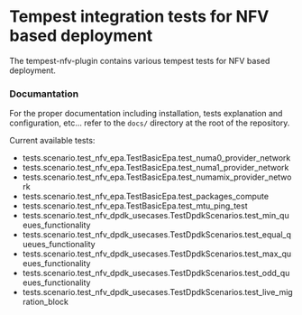 Tempest integration tests for NFV based deployment
==================================================

The tempest-nfv-plugin contains various tempest tests for NFV based deployment.

### Documantation
For the proper documentation including installation, tests explanation and configuration, etc... refer to the `docs/` directory at the root of the repository.

Current available tests:
- tests.scenario.test_nfv_epa.TestBasicEpa.test_numa0_provider_network
- tests.scenario.test_nfv_epa.TestBasicEpa.test_numa1_provider_network
- tests.scenario.test_nfv_epa.TestBasicEpa.test_numamix_provider_network
- tests.scenario.test_nfv_epa.TestBasicEpa.test_packages_compute
- tests.scenario.test_nfv_epa.TestBasicEpa.test_mtu_ping_test
- tests.scenario.test_nfv_dpdk_usecases.TestDpdkScenarios.test_min_queues_functionality
- tests.scenario.test_nfv_dpdk_usecases.TestDpdkScenarios.test_equal_queues_functionality
- tests.scenario.test_nfv_dpdk_usecases.TestDpdkScenarios.test_max_queues_functionality
- tests.scenario.test_nfv_dpdk_usecases.TestDpdkScenarios.test_odd_queues_functionality
- tests.scenario.test_nfv_dpdk_usecases.TestDpdkScenarios.test_live_migration_block
